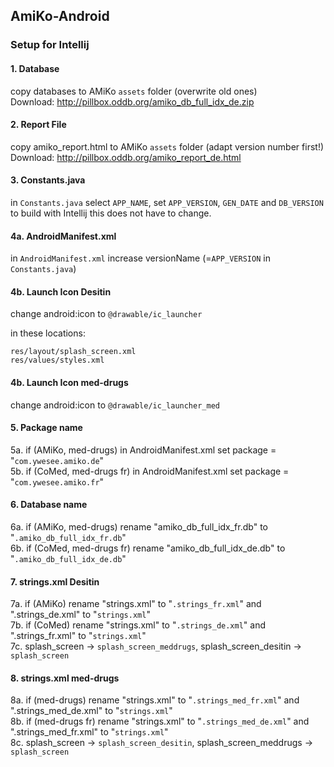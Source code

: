 ## AmiKo-Android

### Setup for Intellij

#### 1. Database
copy databases to AMiKo `assets` folder (overwrite old ones)  
Download: http://pillbox.oddb.org/amiko_db_full_idx_de.zip

#### 2. Report File
copy amiko_report.html to AMiKo `assets` folder (adapt version number first!)  
Download: http://pillbox.oddb.org/amiko_report_de.html

#### 3. Constants.java
in `Constants.java` select `APP_NAME`, set `APP_VERSION`, `GEN_DATE` and `DB_VERSION`  
to build with Intellij this does not have to change.

#### 4a. AndroidManifest.xml
in `AndroidManifest.xml` increase versionName (=`APP_VERSION` in `Constants.java`)

#### 4b. Launch Icon Desitin
change android:icon to `@drawable/ic_launcher`  

in these locations:
```
res/layout/splash_screen.xml  
res/values/styles.xml
```
#### 4b. Launch Icon med-drugs 
change android:icon to `@drawable/ic_launcher_med`

#### 5. Package name
5a. if (AMiKo, med-drugs) in AndroidManifest.xml set package = "`com.ywesee.amiko.de`"  
5b. if (CoMed, med-drugs fr) in AndroidManifest.xml set package = "`com.ywesee.amiko.fr`"

#### 6. Database name
6a. if (AMiKo, med-drugs) rename "amiko_db_full_idx_fr.db" to "`.amiko_db_full_idx_fr.db`"  
6b. if (CoMed, med-drugs fr) rename "amiko_db_full_idx_de.db" to "`.amiko_db_full_idx_de.db`"

#### 7. strings.xml Desitin
7a. if (AMiKo) rename "strings.xml" to "`.strings_fr.xml`" and ".strings_de.xml" to "`strings.xml`"  
7b. if (CoMed) rename "strings.xml" to "`.strings_de.xml`" and ".strings_fr.xml" to "`strings.xml`"  
7c. splash_screen -> `splash_screen_meddrugs`, splash_screen_desitin -> `splash_screen`

#### 8. strings.xml med-drugs
8a. if (med-drugs) rename "strings.xml" to "`.strings_med_fr.xml`" and ".strings_med_de.xml" to "`strings.xml`"  
8b. if (med-drugs fr) rename "strings.xml" to "`.strings_med_de.xml`" and ".strings_med_fr.xml" to "`strings.xml`"  
8c. splash_screen -> `splash_screen_desitin`, splash_screen_meddrugs -> `splash_screen`
